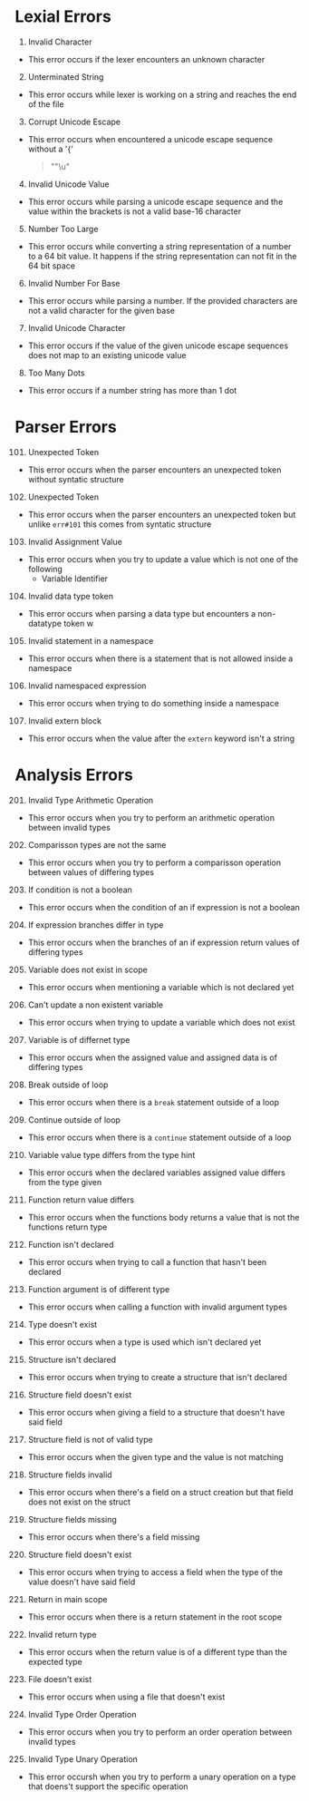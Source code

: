# Lexial Errors
001) Invalid Character  
- This error occurs if the lexer encounters an unknown character

002) Unterminated String  
- This error occurs while lexer is working on a string and reaches the end of the file

003) Corrupt Unicode Escape  
- This error occurs when encountered a unicode escape sequence without a '{'
    > "\"\\u"

004) Invalid Unicode Value  
- This error occurs while parsing a unicode escape sequence and the value within the brackets is not a valid base-16 character

005) Number Too Large  
- This error occurs while converting a string representation of a number to a 64 bit value. It happens if the string representation can not fit in the 64 bit space

006) Invalid Number For Base
- This error occurs while parsing a number. If the provided characters are not a valid character for the given base

007) Invalid Unicode Character
- This error occurs if the value of the given unicode escape sequences does not map to an existing unicode value

008) Too Many Dots
- This error occurs if a number string has more than 1 dot


# Parser Errors
101) Unexpected Token
- This error occurs when the parser encounters an unexpected token without syntatic structure

102) Unexpected Token
- This error occurs when the parser encounters an unexpected token but unlike `err#101` this comes from syntatic structure

103) Invalid Assignment Value
- This error occurs when you try to update a value which is not one of the following
    - Variable Identifier

104) Invalid data type token
- This error occurs when parsing a data type but encounters a non-datatype token w

105) Invalid statement in a namespace
- This error occurs when there is a statement that is not allowed inside a namespace

106) Invalid namespaced expression
- This error occurs when trying to do something inside a namespace

107) Invalid extern block
- This error occurs when the value after the `extern` keyword isn't a string


# Analysis Errors
201) Invalid Type Arithmetic Operation
- This error occurs when you try to perform an arithmetic operation between invalid types

202) Comparisson types are not the same
- This error occurs when you try to perform a comparisson operation between values of differing types

203) If condition is not a boolean
- This error occurs when the condition of an if expression is not a boolean

204) If expression branches differ in type
- This error occurs when the branches of an if expression return values of differing types

205) Variable does not exist in scope
- This error occurs when mentioning a variable which is not declared yet

206) Can't update a non existent variable
- This error occurs when trying to update a variable which does not exist

207) Variable is of differnet type
- This error occurs when the assigned value and assigned data is of differing types

208) Break outside of loop
- This error occurs when there is a `break` statement outside of a loop

209) Continue outside of loop
- This error occurs when there is a `continue` statement outside of a loop

210) Variable value type differs from the type hint
- This error occurs when the declared variables assigned value differs from the type given

211) Function return value differs
- This error occurs when the functions body returns a value that is not the functions return type

212) Function isn't declared
- This error occurs when trying to call a function that hasn't been declared

213) Function argument is of different type
- This error occurs when calling a function with invalid argument types

214) Type doesn't exist
- This error occurs when a type is used which isn't declared yet

215) Structure isn't declared
- This error occurs when trying to create a structure that isn't declared

216) Structure field doesn't exist
- This error occurs when giving a field to a structure that doesn't have said field

217) Structure field is not of valid type
- This error occurs when the given type and the value is not matching

218) Structure fields invalid
- This error occurs when there's a field on a struct creation but that field does not exist on the struct

219) Structure fields missing
- This error occurs when there's a field missing

220) Structure field doesn't exist
- This error occurs when trying to access a field when the type of the value doesn't have said field

221) Return in main scope
- This error occurs when there is a return statement in the root scope

222) Invalid return type
- This error occurs when the return value is of a different type than the expected type

223) File doesn't exist
- This error occurs when using a file that doesn't exist

224) Invalid Type Order Operation
- This error occurs when you try to perform an order operation between invalid types

225) Invalid Type Unary Operation
- This error occursh when you try to perform a unary operation on a type that doens't support the specific operation

